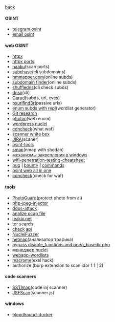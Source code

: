 [back](../../README.md)

#### OSINT
- [telegram osint](https://github.com/drego85/tosint)
- [email osint](https://epieos.com/)
#### web OSINT
- [httpx](https://github.com/projectdiscovery/httpx)
- [httpx ports](./src_for_src/httpx_ports.md)
- [naabu](https://github.com/projectdiscovery/naabu)(scan ports)
- [subchase](https://github.com/tokiakasu/subchase)(cli subdomains)
- [nmmapper.com](https://www.nmmapper.com/sys/tools/subdomainfinder/)(online subds)
- [subdomain finder](https://subdomainfinder.c99.nl/)(online subds)
- [shuffledns](https://github.com/projectdiscovery/shuffledns)(cli check subds)
- [dnsx](https://github.com/projectdiscovery/dnsx)(cli)
- [Garud](https://github.com/R0X4R/Garud)(subds, url, cves)
- [pxurlfind3r](https://github.com/hueristiq/xurlfind3r)(passive urls)
- [enum subds with repl](./src_for_src/subds.md)(wordlist generator)
- [Git research](https://github.com/internetwache/GitTools)
- [photon](https://github.com/s0md3v/Photon)(web enum)
- [wordpress nuclei](https://github.com/topscoder/nuclei-wordfence-cve)
- [cdncheck](https://github.com/projectdiscovery/cdncheck)(what waf)
- [scanner white box](https://github.com/bearer/bearer)
- [JIRA](./src_for_src/jira.md)(scaner)
- [osint-tools](https://github.com/wddadk/Offensive-OSINT-Tools)
- [smap](https://github.com/s0md3v/Smap)(nmap with shodan)
- [механизмы закрепления в windows](https://persistence-info.github.io/)
- [wifi-penetration-testing-cheatsheet](https://github.com/ivan-sincek/wifi-penetration-testing-cheat-sheet)
- [bug](https://github.com/twseptian/oneliner-bugbounty) | [bounty](https://github.com/KingOfBugbounty/KingOfBugBountyTips) | [commands](https://github.com/dwisiswant0/awesome-oneliner-bugbounty)
- [osint web all in one](https://web-check.as93.net/)
- [cdncheck](https://github.com/projectdiscovery/cdncheck)(check for waf)


#### tools
- [PhotoGuard](https://github.com/MadryLab/photoguard)(protect photo from ai)
- [php-jpeg-injector](https://github.com/dlegs/php-jpeg-injector)
- [ddos-attack](https://github.com/karthik558/ddos-attack)
- [analize pcap file](https://apackets.com/upload)
- [leakix.net](https://leakix.net/)
- [tor search](./src_for_src/tor_search_en.md)
- [check](https://api-guesser.netlify.app/) [api](https://github.com/streaak/keyhacks)
- [NucleiFuzzer](https://github.com/0xKayala/NucleiFuzzer)
- [netmap](https://github.com/lmsecure/LMS.NetMap)(анализатор трафика)
- [bypass disable_functions and open_basedir php](https://github.com/TarlogicSecurity/Chankro)
- [менеджер nuclei](https://github.com/xm1k3/cent)
- [webapp-wordlists](https://github.com/p0dalirius/webapp-wordlists)
- [macrome](https://github.com/michaelweber/Macrome)(exel hack)
- authorize (burp extension to scan idor 1 1 | 2)

#### code scanners
- [SSTImap](https://github.com/vladko312/SSTImap)(code inj scanner)
- [JSFScan](https://github.com/KathanP19/JSFScan.sh)(scanner js)
#### windows
- [bloodhound-docker](https://github.com/belane/docker-bloodhound)